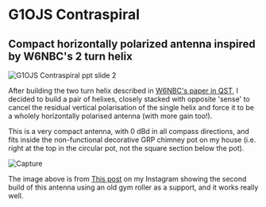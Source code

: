 # G1OJS Contraspiral
## Compact horizontally polarized antenna inspired by W6NBC's 2 turn helix 

![G1OJS Contraspiral ppt slide 2](https://github.com/user-attachments/assets/a1ef0325-089f-4dd7-92f8-7b0459eb7c45)

After building the two turn helix described in [W6NBC's paper in QST](https://w6nbc.com/articles/2011-06QST2mhelices.pdf), I decided to build a pair of helixes, closely stacked with opposite 'sense' to cancel the residual vertical polarisation of the single helix and force it to be a wholely horizontally polarised antenna (with more gain too!).

This is a very compact antenna, with 0 dBd in all compass directions, and fits inside the non-functional decorative GRP chimney pot on my house (i.e. right at the top in the circular pot, not the square section below the pot).

![Capture](https://github.com/user-attachments/assets/9718a9c7-b52f-482a-b3e8-cb67391bd37a)

The image above is from [This post](https://www.instagram.com/reel/DLw5KKeIX6D) on my Instagram showing the second build of this antenna using an old gym roller as a support, and it works really well.

